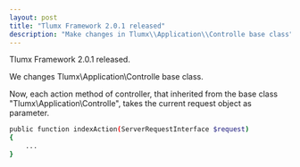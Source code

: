 ```yaml
---
layout: post
title: "Tlumx Framework 2.0.1 released"
description: "Make changes in Tlumx\\Application\\Controlle base class"
---
```

Tlumx Framework 2.0.1 released.

We changes Tlumx\Application\Controlle base class. 

Now, each action method of controller, that inherited from the base class "Tlumx\Application\Controlle", takes the current request object as parameter.

```bash
public function indexAction(ServerRequestInterface $request)
{
	...
}
```
